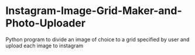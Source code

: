 # Instagram-Image-Grid-Maker-and-Photo-Uploader
Python program to divide an image of choice to a grid specified by user and upload each image to instagram
